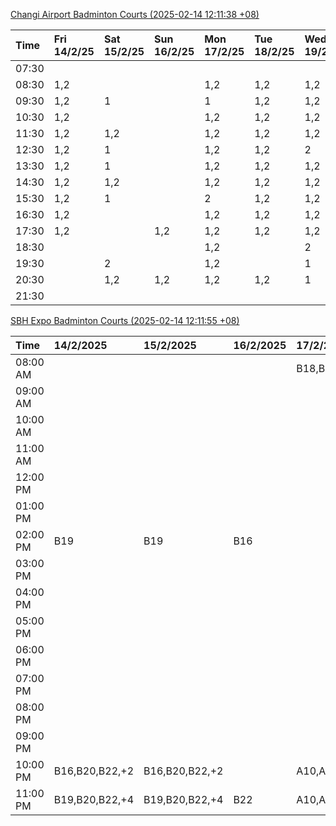 [Changi Airport Badminton Courts (2025-02-14 12:11:38 +08)](https://www.carc.org.sg/FacilityBooking.aspx)

| Time   | Fri 14/2/25   | Sat 15/2/25   | Sun 16/2/25   | Mon 17/2/25   | Tue 18/2/25   | Wed 19/2/25   | Thu 20/2/25   |
|:-------|:--------------|:--------------|:--------------|:--------------|:--------------|:--------------|:--------------|
| 07:30  |               |               |               |               |               |               |               |
| 08:30  | 1,2           |               |               | 1,2           | 1,2           | 1,2           | 1,2           |
| 09:30  | 1,2           | 1             |               | 1             | 1,2           | 1,2           | 1,2           |
| 10:30  | 1,2           |               |               | 1,2           | 1,2           | 1,2           | 1,2           |
| 11:30  | 1,2           | 1,2           |               | 1,2           | 1,2           | 1,2           | 1,2           |
| 12:30  | 1,2           | 1             |               | 1,2           | 1,2           | 2             | 1,2           |
| 13:30  | 1,2           | 1             |               | 1,2           | 1,2           | 1,2           | 1,2           |
| 14:30  | 1,2           | 1,2           |               | 1,2           | 1,2           | 1,2           | 1,2           |
| 15:30  | 1,2           | 1             |               | 2             | 1,2           | 1,2           | 1,2           |
| 16:30  | 1,2           |               |               | 1,2           | 1,2           | 1,2           | 1,2           |
| 17:30  | 1,2           |               | 1,2           | 1,2           | 1,2           | 1,2           | 1,2           |
| 18:30  |               |               |               | 1,2           |               | 2             |               |
| 19:30  |               | 2             |               | 1,2           |               | 1             |               |
| 20:30  |               | 1,2           | 1,2           | 1,2           | 1,2           | 1             | 1             |
| 21:30  |               |               |               |               |               |               |               |

[SBH Expo Badminton Courts (2025-02-14 12:11:55 +08)](https://singaporebadmintonhall.getomnify.com/widgets/O3MRKGBH359GA55KHMG1RD)

| Time     | 14/2/2025      | 15/2/2025      | 16/2/2025   | 17/2/2025      | 18/2/2025      | 19/2/2025      | 20/2/2025      |
|:---------|:---------------|:---------------|:------------|:---------------|:---------------|:---------------|:---------------|
| 08:00 AM |                |                |             | B18,B20,B22,+3 | B16            | B19,B20,B22,+2 | B19,B21,B22,+4 |
| 09:00 AM |                |                |             |                | B16,B17        | B19,B21,B22,+4 | B19,B21,B22,+4 |
| 10:00 AM |                |                |             |                | B20,B21,B22,+1 | B19,B20,B22,+2 | B19,B21,B22,+4 |
| 11:00 AM |                |                |             |                | B20,B21,B22    | B19,B20,B22,+3 | B18,B20,B21,+2 |
| 12:00 PM |                |                |             |                | B16,B17,B22    | B19,B21,B22,+4 | B18,B20,B21,+2 |
| 01:00 PM |                |                |             |                | B16,B22        | B19,B21,B22,+4 | B20,B21,B22,+3 |
| 02:00 PM | B19            | B19            | B16         |                | B19,B21,B22,+2 | B19,B21,B22,+4 | B20,B21,B22,+3 |
| 03:00 PM |                |                |             |                |                | B18,B19,B20,+2 | B19,B22        |
| 04:00 PM |                |                |             |                |                | B16            |                |
| 05:00 PM |                |                |             |                | B13            |                | B16            |
| 06:00 PM |                |                |             |                |                |                |                |
| 07:00 PM |                |                |             |                |                |                |                |
| 08:00 PM |                |                |             |                |                |                |                |
| 09:00 PM |                |                |             |                |                |                |                |
| 10:00 PM | B16,B20,B22,+2 | B16,B20,B22,+2 |             | A10,A8,A9,+6   |                |                |                |
| 11:00 PM | B19,B20,B22,+4 | B19,B20,B22,+4 | B22         | A10,A8,A9,+7   |                |                |                |
